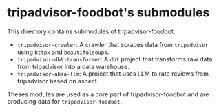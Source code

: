 # tripadvisor-foodbot's submodules

This directory contains submodules of tripadvisor-foodbot.

- `tripadvisor-crawler`: A crawler that scrapes data from `tripadvisor` using `httpx` and `beautifulsoup4`.
- `tripadvisor-dbt-transformer`: A `dbt` project that transforms raw data from tripadvisor into a data warehouse.
- `tripadvisor-absa-llm`: A project that uses LLM to rate reviews from tripadvisor based on aspect.

Theses modules are used as a core part of tripadvisor-foodbot and are producing data for `tripadvisor-foodbot`.